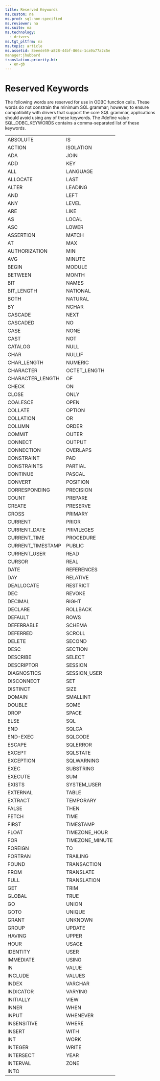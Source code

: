 ```yaml
---
title: Reserved Keywords
ms.custom: na
ms.prod: sql-non-specified
ms.reviewer: na
ms.suite: na
ms.technology: 
  - drivers
ms.tgt_pltfrm: na
ms.topic: article
ms.assetid: 8eeede59-a828-44bf-866c-1ca9a77a2c5e
manager:jhubbard
translation.priority.ht: 
  - en-gb
---
```

# Reserved Keywords
<?xml version="1.0" encoding="utf-8"?>
<developerReferenceWithoutSyntaxDocument xmlns="http://ddue.schemas.microsoft.com/authoring/2003/5" xmlns:xlink="http://www.w3.org/1999/xlink" xmlns:xsi="http://www.w3.org/2001/XMLSchema-instance" xsi:schemaLocation="http://ddue.schemas.microsoft.com/authoring/2003/5 http://dduestorage.blob.core.windows.net/ddueschema/developer.xsd">
  <introduction>
    <para>The following words are reserved for use in ODBC function calls. These words do not constrain the minimum SQL grammar; however, to ensure compatibility with drivers that support the core SQL grammar, applications should avoid using any of these keywords. The #<legacyBold>define</legacyBold> value SQL_ODBC_KEYWORDS contains a comma-separated list of these keywords.</para>
  </introduction>
  <section>
    <content>
      <table xmlns:caps="http://schemas.microsoft.com/build/caps/2013/11">
        <tbody>
          <tr>
            <TD>
              <para>ABSOLUTE </para>
            </TD>
            <TD>
              <para>IS</para>
            </TD>
          </tr>
          <tr>
            <TD>
              <para>ACTION</para>
            </TD>
            <TD>
              <para>ISOLATION</para>
            </TD>
          </tr>
          <tr>
            <TD>
              <para>ADA </para>
            </TD>
            <TD>
              <para>JOIN</para>
            </TD>
          </tr>
          <tr>
            <TD>
              <para>ADD </para>
            </TD>
            <TD>
              <para>KEY</para>
            </TD>
          </tr>
          <tr>
            <TD>
              <para>ALL </para>
            </TD>
            <TD>
              <para>LANGUAGE</para>
            </TD>
          </tr>
          <tr>
            <TD>
              <para>ALLOCATE </para>
            </TD>
            <TD>
              <para>LAST</para>
            </TD>
          </tr>
          <tr>
            <TD>
              <para>ALTER </para>
            </TD>
            <TD>
              <para>LEADING</para>
            </TD>
          </tr>
          <tr>
            <TD>
              <para>AND </para>
            </TD>
            <TD>
              <para>LEFT</para>
            </TD>
          </tr>
          <tr>
            <TD>
              <para>ANY </para>
            </TD>
            <TD>
              <para>LEVEL</para>
            </TD>
          </tr>
          <tr>
            <TD>
              <para>ARE </para>
            </TD>
            <TD>
              <para>LIKE</para>
            </TD>
          </tr>
          <tr>
            <TD>
              <para>AS </para>
            </TD>
            <TD>
              <para>LOCAL</para>
            </TD>
          </tr>
          <tr>
            <TD>
              <para>ASC </para>
            </TD>
            <TD>
              <para>LOWER</para>
            </TD>
          </tr>
          <tr>
            <TD>
              <para>ASSERTION </para>
            </TD>
            <TD>
              <para>MATCH</para>
            </TD>
          </tr>
          <tr>
            <TD>
              <para>AT </para>
            </TD>
            <TD>
              <para>MAX</para>
            </TD>
          </tr>
          <tr>
            <TD>
              <para>AUTHORIZATION </para>
            </TD>
            <TD>
              <para>MIN</para>
            </TD>
          </tr>
          <tr>
            <TD>
              <para>AVG </para>
            </TD>
            <TD>
              <para>MINUTE</para>
            </TD>
          </tr>
          <tr>
            <TD>
              <para>BEGIN </para>
            </TD>
            <TD>
              <para>MODULE</para>
            </TD>
          </tr>
          <tr>
            <TD>
              <para>BETWEEN </para>
            </TD>
            <TD>
              <para>MONTH</para>
            </TD>
          </tr>
          <tr>
            <TD>
              <para>BIT </para>
            </TD>
            <TD>
              <para>NAMES</para>
            </TD>
          </tr>
          <tr>
            <TD>
              <para>BIT_LENGTH </para>
            </TD>
            <TD>
              <para>NATIONAL</para>
            </TD>
          </tr>
          <tr>
            <TD>
              <para>BOTH</para>
            </TD>
            <TD>
              <para>NATURAL</para>
            </TD>
          </tr>
          <tr>
            <TD>
              <para>BY </para>
            </TD>
            <TD>
              <para>NCHAR</para>
            </TD>
          </tr>
          <tr>
            <TD>
              <para>CASCADE </para>
            </TD>
            <TD>
              <para>NEXT</para>
            </TD>
          </tr>
          <tr>
            <TD>
              <para>CASCADED </para>
            </TD>
            <TD>
              <para>NO</para>
            </TD>
          </tr>
          <tr>
            <TD>
              <para>CASE </para>
            </TD>
            <TD>
              <para>NONE</para>
            </TD>
          </tr>
          <tr>
            <TD>
              <para>CAST </para>
            </TD>
            <TD>
              <para>NOT</para>
            </TD>
          </tr>
          <tr>
            <TD>
              <para>CATALOG </para>
            </TD>
            <TD>
              <para>NULL</para>
            </TD>
          </tr>
          <tr>
            <TD>
              <para>CHAR </para>
            </TD>
            <TD>
              <para>NULLIF</para>
            </TD>
          </tr>
          <tr>
            <TD>
              <para>CHAR_LENGTH </para>
            </TD>
            <TD>
              <para>NUMERIC</para>
            </TD>
          </tr>
          <tr>
            <TD>
              <para>CHARACTER </para>
            </TD>
            <TD>
              <para>OCTET_LENGTH</para>
            </TD>
          </tr>
          <tr>
            <TD>
              <para>CHARACTER_LENGTH </para>
            </TD>
            <TD>
              <para>OF</para>
            </TD>
          </tr>
          <tr>
            <TD>
              <para>CHECK </para>
            </TD>
            <TD>
              <para>ON</para>
            </TD>
          </tr>
          <tr>
            <TD>
              <para>CLOSE </para>
            </TD>
            <TD>
              <para>ONLY</para>
            </TD>
          </tr>
          <tr>
            <TD>
              <para>COALESCE </para>
            </TD>
            <TD>
              <para>OPEN</para>
            </TD>
          </tr>
          <tr>
            <TD>
              <para>COLLATE</para>
            </TD>
            <TD>
              <para>OPTION</para>
            </TD>
          </tr>
          <tr>
            <TD>
              <para>COLLATION </para>
            </TD>
            <TD>
              <para>OR</para>
            </TD>
          </tr>
          <tr>
            <TD>
              <para>COLUMN </para>
            </TD>
            <TD>
              <para>ORDER</para>
            </TD>
          </tr>
          <tr>
            <TD>
              <para>COMMIT </para>
            </TD>
            <TD>
              <para>OUTER</para>
            </TD>
          </tr>
          <tr>
            <TD>
              <para>CONNECT </para>
            </TD>
            <TD>
              <para>OUTPUT</para>
            </TD>
          </tr>
          <tr>
            <TD>
              <para>CONNECTION </para>
            </TD>
            <TD>
              <para>OVERLAPS</para>
            </TD>
          </tr>
          <tr>
            <TD>
              <para>CONSTRAINT </para>
            </TD>
            <TD>
              <para>PAD</para>
            </TD>
          </tr>
          <tr>
            <TD>
              <para>CONSTRAINTS </para>
            </TD>
            <TD>
              <para>PARTIAL</para>
            </TD>
          </tr>
          <tr>
            <TD>
              <para>CONTINUE </para>
            </TD>
            <TD>
              <para>PASCAL</para>
            </TD>
          </tr>
          <tr>
            <TD>
              <para>CONVERT </para>
            </TD>
            <TD>
              <para>POSITION</para>
            </TD>
          </tr>
          <tr>
            <TD>
              <para>CORRESPONDING </para>
            </TD>
            <TD>
              <para>PRECISION</para>
            </TD>
          </tr>
          <tr>
            <TD>
              <para>COUNT </para>
            </TD>
            <TD>
              <para>PREPARE</para>
            </TD>
          </tr>
          <tr>
            <TD>
              <para>CREATE </para>
            </TD>
            <TD>
              <para>PRESERVE</para>
            </TD>
          </tr>
          <tr>
            <TD>
              <para>CROSS </para>
            </TD>
            <TD>
              <para>PRIMARY</para>
            </TD>
          </tr>
          <tr>
            <TD>
              <para>CURRENT</para>
            </TD>
            <TD>
              <para>PRIOR</para>
            </TD>
          </tr>
          <tr>
            <TD>
              <para>CURRENT_DATE </para>
            </TD>
            <TD>
              <para>PRIVILEGES</para>
            </TD>
          </tr>
          <tr>
            <TD>
              <para>CURRENT_TIME </para>
            </TD>
            <TD>
              <para>PROCEDURE</para>
            </TD>
          </tr>
          <tr>
            <TD>
              <para>CURRENT_TIMESTAMP </para>
            </TD>
            <TD>
              <para>PUBLIC</para>
            </TD>
          </tr>
          <tr>
            <TD>
              <para>CURRENT_USER</para>
            </TD>
            <TD>
              <para>READ</para>
            </TD>
          </tr>
          <tr>
            <TD>
              <para>CURSOR</para>
            </TD>
            <TD>
              <para>REAL</para>
            </TD>
          </tr>
          <tr>
            <TD>
              <para>DATE</para>
            </TD>
            <TD>
              <para>REFERENCES</para>
            </TD>
          </tr>
          <tr>
            <TD>
              <para>DAY </para>
            </TD>
            <TD>
              <para>RELATIVE</para>
            </TD>
          </tr>
          <tr>
            <TD>
              <para>DEALLOCATE </para>
            </TD>
            <TD>
              <para>RESTRICT</para>
            </TD>
          </tr>
          <tr>
            <TD>
              <para>DEC </para>
            </TD>
            <TD>
              <para>REVOKE</para>
            </TD>
          </tr>
          <tr>
            <TD>
              <para>DECIMAL </para>
            </TD>
            <TD>
              <para>RIGHT</para>
            </TD>
          </tr>
          <tr>
            <TD>
              <para>DECLARE</para>
            </TD>
            <TD>
              <para>ROLLBACK</para>
            </TD>
          </tr>
          <tr>
            <TD>
              <para>DEFAULT</para>
            </TD>
            <TD>
              <para>ROWS</para>
            </TD>
          </tr>
          <tr>
            <TD>
              <para>DEFERRABLE</para>
            </TD>
            <TD>
              <para>SCHEMA</para>
            </TD>
          </tr>
          <tr>
            <TD>
              <para>DEFERRED </para>
            </TD>
            <TD>
              <para>SCROLL</para>
            </TD>
          </tr>
          <tr>
            <TD>
              <para>DELETE </para>
            </TD>
            <TD>
              <para>SECOND</para>
            </TD>
          </tr>
          <tr>
            <TD>
              <para>DESC </para>
            </TD>
            <TD>
              <para>SECTION</para>
            </TD>
          </tr>
          <tr>
            <TD>
              <para>DESCRIBE </para>
            </TD>
            <TD>
              <para>SELECT</para>
            </TD>
          </tr>
          <tr>
            <TD>
              <para>DESCRIPTOR </para>
            </TD>
            <TD>
              <para>SESSION</para>
            </TD>
          </tr>
          <tr>
            <TD>
              <para>DIAGNOSTICS</para>
            </TD>
            <TD>
              <para>SESSION_USER</para>
            </TD>
          </tr>
          <tr>
            <TD>
              <para>DISCONNECT </para>
            </TD>
            <TD>
              <para>SET</para>
            </TD>
          </tr>
          <tr>
            <TD>
              <para>DISTINCT </para>
            </TD>
            <TD>
              <para>SIZE</para>
            </TD>
          </tr>
          <tr>
            <TD>
              <para>DOMAIN</para>
            </TD>
            <TD>
              <para>SMALLINT</para>
            </TD>
          </tr>
          <tr>
            <TD>
              <para>DOUBLE</para>
            </TD>
            <TD>
              <para>SOME</para>
            </TD>
          </tr>
          <tr>
            <TD>
              <para>DROP </para>
            </TD>
            <TD>
              <para>SPACE</para>
            </TD>
          </tr>
          <tr>
            <TD>
              <para>ELSE </para>
            </TD>
            <TD>
              <para>SQL</para>
            </TD>
          </tr>
          <tr>
            <TD>
              <para>END</para>
            </TD>
            <TD>
              <para>SQLCA</para>
            </TD>
          </tr>
          <tr>
            <TD>
              <para>END-EXEC </para>
            </TD>
            <TD>
              <para>SQLCODE</para>
            </TD>
          </tr>
          <tr>
            <TD>
              <para>ESCAPE </para>
            </TD>
            <TD>
              <para>SQLERROR</para>
            </TD>
          </tr>
          <tr>
            <TD>
              <para>EXCEPT</para>
            </TD>
            <TD>
              <para>SQLSTATE</para>
            </TD>
          </tr>
          <tr>
            <TD>
              <para>EXCEPTION</para>
            </TD>
            <TD>
              <para>SQLWARNING</para>
            </TD>
          </tr>
          <tr>
            <TD>
              <para>EXEC</para>
            </TD>
            <TD>
              <para>SUBSTRING</para>
            </TD>
          </tr>
          <tr>
            <TD>
              <para>EXECUTE</para>
            </TD>
            <TD>
              <para>SUM</para>
            </TD>
          </tr>
          <tr>
            <TD>
              <para>EXISTS</para>
            </TD>
            <TD>
              <para>SYSTEM_USER</para>
            </TD>
          </tr>
          <tr>
            <TD>
              <para>EXTERNAL</para>
            </TD>
            <TD>
              <para>TABLE</para>
            </TD>
          </tr>
          <tr>
            <TD>
              <para>EXTRACT</para>
            </TD>
            <TD>
              <para>TEMPORARY</para>
            </TD>
          </tr>
          <tr>
            <TD>
              <para>FALSE</para>
            </TD>
            <TD>
              <para>THEN</para>
            </TD>
          </tr>
          <tr>
            <TD>
              <para>FETCH</para>
            </TD>
            <TD>
              <para>TIME</para>
            </TD>
          </tr>
          <tr>
            <TD>
              <para>FIRST</para>
            </TD>
            <TD>
              <para>TIMESTAMP</para>
            </TD>
          </tr>
          <tr>
            <TD>
              <para>FLOAT</para>
            </TD>
            <TD>
              <para>TIMEZONE_HOUR</para>
            </TD>
          </tr>
          <tr>
            <TD>
              <para>FOR</para>
            </TD>
            <TD>
              <para>TIMEZONE_MINUTE</para>
            </TD>
          </tr>
          <tr>
            <TD>
              <para>FOREIGN</para>
            </TD>
            <TD>
              <para>TO</para>
            </TD>
          </tr>
          <tr>
            <TD>
              <para>FORTRAN</para>
            </TD>
            <TD>
              <para>TRAILING</para>
            </TD>
          </tr>
          <tr>
            <TD>
              <para>FOUND</para>
            </TD>
            <TD>
              <para>TRANSACTION</para>
            </TD>
          </tr>
          <tr>
            <TD>
              <para>FROM</para>
            </TD>
            <TD>
              <para>TRANSLATE</para>
            </TD>
          </tr>
          <tr>
            <TD>
              <para>FULL</para>
            </TD>
            <TD>
              <para>TRANSLATION</para>
            </TD>
          </tr>
          <tr>
            <TD>
              <para>GET</para>
            </TD>
            <TD>
              <para>TRIM</para>
            </TD>
          </tr>
          <tr>
            <TD>
              <para>GLOBAL</para>
            </TD>
            <TD>
              <para>TRUE</para>
            </TD>
          </tr>
          <tr>
            <TD>
              <para>GO</para>
            </TD>
            <TD>
              <para>UNION</para>
            </TD>
          </tr>
          <tr>
            <TD>
              <para>GOTO</para>
            </TD>
            <TD>
              <para>UNIQUE</para>
            </TD>
          </tr>
          <tr>
            <TD>
              <para>GRANT</para>
            </TD>
            <TD>
              <para>UNKNOWN</para>
            </TD>
          </tr>
          <tr>
            <TD>
              <para>GROUP</para>
            </TD>
            <TD>
              <para>UPDATE</para>
            </TD>
          </tr>
          <tr>
            <TD>
              <para>HAVING</para>
            </TD>
            <TD>
              <para>UPPER</para>
            </TD>
          </tr>
          <tr>
            <TD>
              <para>HOUR</para>
            </TD>
            <TD>
              <para>USAGE</para>
            </TD>
          </tr>
          <tr>
            <TD>
              <para>IDENTITY</para>
            </TD>
            <TD>
              <para>USER</para>
            </TD>
          </tr>
          <tr>
            <TD>
              <para>IMMEDIATE</para>
            </TD>
            <TD>
              <para>USING</para>
            </TD>
          </tr>
          <tr>
            <TD>
              <para>IN</para>
            </TD>
            <TD>
              <para>VALUE</para>
            </TD>
          </tr>
          <tr>
            <TD>
              <para>INCLUDE</para>
            </TD>
            <TD>
              <para>VALUES</para>
            </TD>
          </tr>
          <tr>
            <TD>
              <para>INDEX</para>
            </TD>
            <TD>
              <para>VARCHAR</para>
            </TD>
          </tr>
          <tr>
            <TD>
              <para>INDICATOR</para>
            </TD>
            <TD>
              <para>VARYING</para>
            </TD>
          </tr>
          <tr>
            <TD>
              <para>INITIALLY</para>
            </TD>
            <TD>
              <para>VIEW</para>
            </TD>
          </tr>
          <tr>
            <TD>
              <para>INNER</para>
            </TD>
            <TD>
              <para>WHEN</para>
            </TD>
          </tr>
          <tr>
            <TD>
              <para>INPUT</para>
            </TD>
            <TD>
              <para>WHENEVER</para>
            </TD>
          </tr>
          <tr>
            <TD>
              <para>INSENSITIVE</para>
            </TD>
            <TD>
              <para>WHERE</para>
            </TD>
          </tr>
          <tr>
            <TD>
              <para>INSERT</para>
            </TD>
            <TD>
              <para>WITH</para>
            </TD>
          </tr>
          <tr>
            <TD>
              <para>INT</para>
            </TD>
            <TD>
              <para>WORK</para>
            </TD>
          </tr>
          <tr>
            <TD>
              <para>INTEGER</para>
            </TD>
            <TD>
              <para>WRITE</para>
            </TD>
          </tr>
          <tr>
            <TD>
              <para>INTERSECT</para>
            </TD>
            <TD>
              <para>YEAR</para>
            </TD>
          </tr>
          <tr>
            <TD>
              <para>INTERVAL</para>
            </TD>
            <TD>
              <para>ZONE</para>
            </TD>
          </tr>
          <tr>
            <TD>
              <para>INTO</para>
            </TD>
            <TD>
              <para> </para>
            </TD>
          </tr>
        </tbody>
      </table>
    </content>
  </section>
  <relatedTopics />
</developerReferenceWithoutSyntaxDocument>